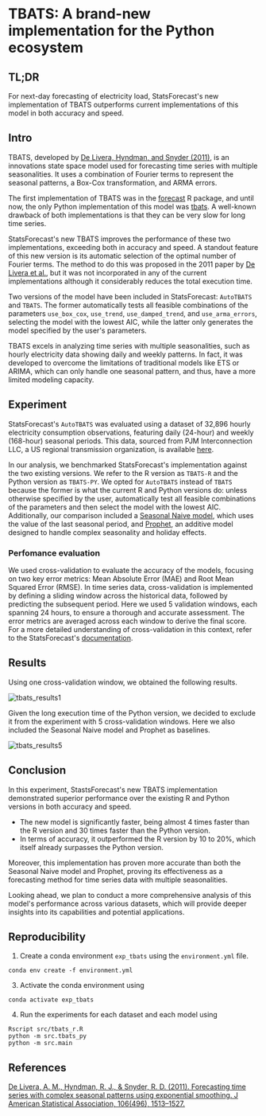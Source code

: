# TBATS: A brand-new implementation for the Python ecosystem

## TL;DR 
For next-day forecasting of electricity load, StatsForecast's new implementation of TBATS outperforms current implementations of this model in both accuracy and speed.

## Intro 
TBATS, developed by [De Livera, Hyndman, and Snyder (2011)](https://www.robjhyndman.com/papers/ComplexSeasonality.pdf), is an innovations state space model used for forecasting time series with multiple seasonalities. It uses a combination of Fourier terms to represent the seasonal patterns, a Box-Cox transformation, and ARMA errors. 

The first implementation of TBATS was in the [forecast](https://pkg.robjhyndman.com/forecast/reference/tbats.html) R package, and until now, the only Python implementation of this model was [tbats](https://github.com/intive-DataScience/tbats). A well-known drawback of both implementations is that they can be very slow for long time series. 

StatsForecast's new TBATS improves the performance of these two implementations, exceeding both in accuracy and speed. A standout feature of this new version is its automatic selection of the optimal number of Fourier terms. The method to do this was proposed in the 2011 paper by [De Livera et al.](https://www.robjhyndman.com/papers/ComplexSeasonality.pdf), but it was not incorporated in any of the current implementations although it considerably reduces the total execution time. 

Two versions of the model have been included in StatsForecast: `AutoTBATS` and `TBATS`. The former automatically tests all feasible combinations of the parameters `use_box_cox`, `use_trend`, `use_damped_trend`, and `use_arma_errors`, selecting the model with the lowest AIC, while the latter only generates the model specified by the user's parameters.

TBATS excels in analyzing time series with multiple seasonalities, such as hourly electricity data showing daily and weekly patterns. In fact, it was developed to overcome the limitations of traditional models like ETS or ARIMA, which can only handle one seasonal pattern, and thus, have a more limited modeling capacity.

## Experiment 

StatsForecast's `AutoTBATS` was evaluated using a dataset of 32,896 hourly electricity consumption observations, featuring daily (24-hour) and weekly (168-hour) seasonal periods. This data, sourced from PJM Interconnection LLC, a US regional transmission organization, is available [here](https://raw.githubusercontent.com/panambY/Hourly_Energy_Consumption/master/data/PJM_Load_hourly.csv.). 

In our analysis, we benchmarked StatsForecast's implementation against the two existing versions. We refer to the R version as `TBATS-R` and the Python version as `TBATS-PY`. We opted for `AutoTBATS` instead of `TBATS` because the former is what the current R and Python versions do: unless otherwise specified by the user, automatically test all feasible combinations of the parameters and then select the model with the lowest AIC. Additionally, our comparison included a [Seasonal Naive model](https://nixtlaverse.nixtla.io/statsforecast/src/core/models.html#seasonalnaive), which uses the value of the last seasonal period, and [Prophet](https://facebook.github.io/prophet/), an additive model designed to handle complex seasonality and holiday effects. 


### Perfomance evaluation 

We used cross-validation to evaluate the accuracy of the models, focusing on two key error metrics: Mean Absolute Error (MAE) and Root Mean Squared Error (RMSE). In time series data, cross-validation is implemented by defining a sliding window across the historical data, followed by predicting the subsequent period. Here we used 5 validation windows, each spanning 24 hours, to ensure a thorough and accurate assessment. The error metrics are averaged across each window to derive the final score. For a more detailed understanding of cross-validation in this context, refer to the StatsForecast's [documentation](https://nixtlaverse.nixtla.io/statsforecast/docs/tutorials/crossvalidation.html).

## Results 

Using one cross-validation window, we obtained the following results. 

![tbats_results1](https://github.com/Nixtla/statsforecast/assets/47995617/41e2f738-011e-4299-9c9b-8a1913ab6f06)

Given the long execution time of the Python version, we decided to exclude it from the experiment with 5 cross-validation windows. Here we also included the Seasonal Naive model and Prophet as baselines. 

![tbats_results5](https://github.com/Nixtla/statsforecast/assets/47995617/e73a7ca6-132e-45c8-bdfa-e4f0aa412eec)

## Conclusion 

In this experiment, StastsForecast's new TBATS implementation demonstrated superior performance over the existing R and Python versions in both accuracy and speed.

- The new model is significantly faster, being almost 4 times faster than the R version and 30 times faster than the Python version.
- In terms of accuracy, it outperformed the R version by 10 to 20%, which itself already surpasses the Python version.

Moreover, this implementation has proven more accurate than both the Seasonal Naive model and Prophet, proving its effectiveness as a forecasting method for time series data with multiple seasonalities.

Looking ahead, we plan to conduct a more comprehensive analysis of this model's performance across various datasets, which will provide deeper insights into its capabilities and potential applications.

## Reproducibility

1. Create a conda environment `exp_tbats` using the `environment.yml` file.
  ```shell
  conda env create -f environment.yml
  ```

3. Activate the conda environment using 
  ```shell
  conda activate exp_tbats
  ```

4. Run the experiments for each dataset and each model using 
  ```shell
  Rscript src/tbats_r.R
  python -m src.tbats_py
  python -m src.main
  ```

## References 

[De Livera, A. M., Hyndman, R. J., & Snyder, R. D. (2011). Forecasting time series with complex seasonal patterns using exponential smoothing. J American Statistical Association, 106(496), 1513–1527.](https://www.robjhyndman.com/papers/ComplexSeasonality.pdf)
